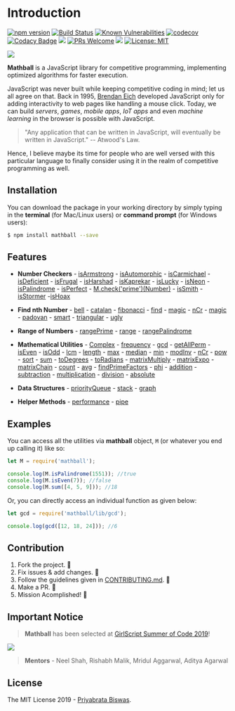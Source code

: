 # Introduction

[![npm version](https://badge.fury.io/js/mathball.svg)](https://badge.fury.io/js/mathball) [![Build Status](https://travis-ci.org/pbiswas101/Mathball.svg?branch=master)](https://travis-ci.org/pbiswas101/Mathball) [![Known Vulnerabilities](https://snyk.io/test/github/pbiswas101/Mathball/badge.svg?targetFile=package.json)](https://snyk.io/test/github/pbiswas101/Mathball?targetFile=package.json) [![codecov](https://codecov.io/gh/pbiswas101/Mathball/branch/master/graph/badge.svg)](https://codecov.io/gh/pbiswas101/Mathball) [![Codacy Badge](https://api.codacy.com/project/badge/Grade/1750f9ec92a14adea5593be4ad56d3a2)](https://www.codacy.com/app/pbiswas101/Mathball?utm_source=github.com&utm_medium=referral&utm_content=pbiswas101/Mathball&utm_campaign=Badge_Grade) ![](https://img.shields.io/github/issues/pbiswas101/Mathball.svg) [![PRs Welcome](https://img.shields.io/badge/PRs-welcome-brightgreen.svg?style=flat-square)](http://makeapullrequest.com) ![](https://img.shields.io/github/stars/pbiswas101/Mathball.svg) [![License: MIT](https://img.shields.io/badge/License-MIT-yellow.svg)](https://opensource.org/licenses/MIT)

![](https://github.com/pbiswas101/Mathball/raw/master/assets/mathball-banner.png)

**Mathball** is a JavaScript library for competitive programming, implementing optimized algorithms for faster execution.

JavaScript was never built while keeping competitive coding in mind; let us all agree on that. Back in 1995, [Brendan Eich][1] developed JavaScript only for adding interactivity to web pages like handling a mouse click. Today, we can build _servers_, _games_, _mobile apps_, _IoT apps_ and even _machine learning_ in the browser is possible with JavaScript.

> "Any application that can be written in JavaScript, will eventually be written in JavaScript." -- Atwood's Law.

Hence, I believe maybe its time for people who are well versed with this particular language to finally consider using it in the realm of competitive programming as well.

## Installation

You can download the package in your working directory by simply typing in the **terminal** (for Mac/Linux users) or **command prompt** (for Windows users):

```bash
$ npm install mathball --save
```

## Features

- **Number Checkers** - [isArmstrong][3] - [isAutomorphic][4] - [isCarmichael][43] - [isDeficient][42] - [isFrugal][47] - [isHarshad][45] - [isKaprekar][23] - [isLucky][24] - [isNeon][5] - [isPalindrome][6] - [isPerfect][27] - [M.check('prime')(Number)][7] - [isSmith][26] - [isStormer][52] -[isHoax][54]

- **Find nth Number** - [bell][32] - [catalan][22] - [fibonacci][8] - [find][21] - [magic][9] - [nCr][48] - [magic][9] - [padovan][41] - [smart][25] - [triangular][93] - [ugly][56]

- **Range of Numbers** - [rangePrime][7] - [range][66] - [rangePalindrome][6]

- **Mathematical Utilities** - [Complex][49] - [frequency][40] - [gcd][10] - [getAllPerm][55] - [isEven][11] - [isOdd][12] - [lcm][13] - [length][14] - [max][15] - [median][64] - [min][16] - [modInv][39] - [nCr][48] - [pow][46] - [sort][17] - [sum][18] - [toDegrees][50] - [toRadians][51] - [matrixMultiply][58] - [matrixExpo][59] - [matrixChain][60] - [count][61] - [avg][62] - [findPrimeFactors][63] - [phi][67] - [addition][112] - [subtraction][113] - [multiplication][114] - [division][115] - [absolute][116]

- **Data Structures** - [priorityQueue][44] - [stack][53] - [graph][57]

- **Helper Methods** - [performance][28] - [pipe][29]

## Examples

You can access all the utilities via **mathball** object, `M` (or whatever you end up calling it) like so:

```js
let M = require('mathball');

console.log(M.isPalindrome(1551)); //true
console.log(M.isEven(7)); //false
console.log(M.sum([4, 5, 9])); //18
```

Or, you can directly access an individual function as given below:

```js
let gcd = require('mathball/lib/gcd');

console.log(gcd([12, 18, 24])); //6
```

## Contribution

1. Fork the project. :fork_and_knife:
2. Fix issues & add changes. :wrench:
3. Follow the guidelines given in [CONTRIBUTING.md][19]. :star2:
4. Make a PR. :hammer:
5. Mission Acomplished! :tada:

## Important Notice

> **Mathball** has been selected at [GirlScript Summer of Code 2019][30]!

![](https://cdn-images-1.medium.com/max/600/1*47hUn6EfnP5hZkHslmUsxQ.jpeg)

> **Mentors** - Neel Shah, Rishabh Malik, Mridul Aggarwal, Aditya Agarwal

## License

The MIT License 2019 - [Priyabrata Biswas][20].

[1]: https://en.wikipedia.org/wiki/Brendan_Eich
[3]: https://github.com/pbiswas101/Mathball/blob/master/src/armstrong/index.js
[4]: https://github.com/pbiswas101/Mathball/blob/master/src/automorphic/index.js
[5]: https://github.com/pbiswas101/Mathball/blob/master/src/neon/index.js
[6]: https://github.com/pbiswas101/Mathball/blob/master/src/palindrome/index.js
[7]: https://github.com/pbiswas101/Mathball/blob/master/src/prime/index.js
[8]: https://github.com/pbiswas101/Mathball/blob/master/src/fibonacci/index.js
[9]: https://github.com/pbiswas101/Mathball/blob/master/src/magic/index.js
[10]: https://github.com/pbiswas101/Mathball/blob/master/src/gcd/index.js
[11]: https://github.com/pbiswas101/Mathball/blob/master/src/isEven/index.js
[12]: https://github.com/pbiswas101/Mathball/blob/master/src/isOdd/index.js
[13]: https://github.com/pbiswas101/Mathball/blob/master/src/lcm/index.js
[14]: https://github.com/pbiswas101/Mathball/blob/master/src/length/index.js
[15]: https://github.com/pbiswas101/Mathball/blob/master/src/max/index.js
[16]: https://github.com/pbiswas101/Mathball/blob/master/src/min/index.js
[17]: https://github.com/pbiswas101/Mathball/blob/master/src/sort/index.js
[18]: https://github.com/pbiswas101/Mathball/blob/master/src/sum/index.js
[19]: https://github.com/pbiswas101/Mathball/blob/master/CONTRIBUTING.md
[20]: https://github.com/pbiswas101
[21]: https://github.com/pbiswas101/Mathball/blob/master/src/find/index.js
[22]: https://github.com/pbiswas101/Mathball/blob/master/src/catalan/index.js
[23]: https://github.com/pbiswas101/Mathball/blob/master/src/kaprekar/index.js
[24]: https://github.com/pbiswas101/Mathball/blob/master/src/lucky/index.js
[25]: https://github.com/pbiswas101/Mathball/blob/master/src/smart/index.js
[26]: https://github.com/pbiswas101/Mathball/blob/master/src/smith/index.js
[27]: https://github.com/pbiswas101/Mathball/blob/master/src/perfect/index.js
[28]: https://github.com/pbiswas101/Mathball/blob/master/src/performance/index.js
[29]: https://github.com/pbiswas101/Mathball/blob/master/src/pipe/index.js
[30]: https://www.gssoc.tech/
[32]: https://github.com/pbiswas101/Mathball/blob/master/src/bell/index.js
[39]: https://github.com/pbiswas101/Mathball/blob/master/src/modInv/index.js
[40]: https://github.com/pbiswas101/Mathball/blob/master/src/frequency/index.js
[41]: https://github.com/pbiswas101/Mathball/blob/master/src/padovan/index.js
[42]: https://github.com/pbiswas101/Mathball/blob/master/src/isDeficient/index.js
[43]: https://github.com/pbiswas101/Mathball/blob/master/src/carmichael/index.js
[44]: https://github.com/pbiswas101/Mathball/blob/master/src/PriorityQueue/index.js
[45]: https://github.com/pbiswas101/Mathball/blob/master/src/harshad/index.js
[46]: https://github.com/pbiswas101/Mathball/blob/master/src/pow/index.js
[47]: https://github.com/pbiswas101/Mathball/blob/master/src/isFrugal/index.js
[48]: https://github.com/pbiswas101/Mathball/blob/master/src/nCr/index.js
[49]: https://github.com/pbiswas101/Mathball/blob/master/src/complex/index.js
[50]: https://github.com/pbiswas101/Mathball/blob/master/src/degree/index.js
[51]: https://github.com/pbiswas101/Mathball/blob/master/src/radian/index.js
[52]: https://github.com/pbiswas101/Mathball/blob/master/src/isStormer/index.js
[53]: https://github.com/pbiswas101/Mathball/blob/master/src/stack/index.js
[54]: https://github.com/pbiswas101/Mathball/blob/master/src/isHoax/index.js
[55]: https://github.com/pbiswas101/Mathball/blob/master/src/permutation/index.js
[93]: https://github.com/pbiswas101/Mathball/blob/master/src/triangular/index.js
[56]: https://github.com/pbiswas101/Mathball/blob/master/src/ugly/index.js
[57]: https://github.com/pbiswas101/Mathball/blob/master/src/graph/index.js
[58]: https://github.com/pbiswas101/Mathball/blob/master/src/matrixMultiply/index.js
[59]: https://github.com/pbiswas101/Mathball/blob/master/src/matrixExponentiation/index.js
[60]: https://github.com/pbiswas101/Mathball/blob/master/src/matrixChain/index.js
[61]: https://github.com/pbiswas101/Mathball/blob/master/src/count/index.js
[62]: https://github.com/pbiswas101/Mathball/blob/master/src/avg/index.js
[63]: https://github.com/pbiswas101/Mathball/blob/master/src/primefactor/index.js
[64]: https://github.com/pbiswas101/Mathball/blob/master/src/median/index.js
[66]: https://github.com/pbiswas101/Mathball/blob/master/src/range/index.js
[67]: https://github.com/pbiswas101/Mathball/blob/master/src/totient/index.js
[112]: https://github.com/pbiswas101/Mathball/blob/master/src/addition/index.js
[113]: https://github.com/pbiswas101/Mathball/blob/master/src/subtraction/index.js
[114]: https://github.com/pbiswas101/Mathball/blob/master/src/multiplication/index.js
[115]: https://github.com/pbiswas101/Mathball/blob/master/src/division/index.js
[116]: https://github.com/pbiswas101/Mathball/blob/master/src/absolute/index.js
